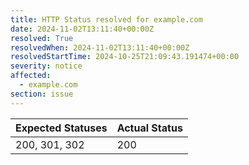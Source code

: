 ```yaml
---
title: HTTP Status resolved for example.com
date: 2024-11-02T13:11:40+00:00Z
resolved: True
resolvedWhen: 2024-11-02T13:11:40+00:00Z
resolvedStartTime: 2024-10-25T21:09:43.191474+00:00
severity: notice
affected:
  - example.com
section: issue
---
```


| Expected Statuses | Actual Status  |
|-------------------|----------------|
| 200, 301, 302 | 200 |

